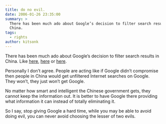 ```yaml
---
title: do no evil.
date: 2006-01-26 23:35:00
summary: >
  There has been much ado about Google’s decision to filter search results in
  China.
tags:
  - rights
author: kitsonk
---
```


There has been much ado about Google’s decision to filter search results in China. Like
[here](https://web.archive.org/web/20060522193825/http://www.sfgate.com/cgi-bin/article.cgi?file=/c/a/2006/01/26/EDGNSGSK5U1.DTL),
[here](http://yro.slashdot.org/article.pl?sid=06/01/26/1829240) or
[here](https://www.ft.com/content/ac208de0-8da6-11da-8fda-0000779e2340).

Personally I don’t agree. People are acting like if Google didn’t compromise then people in China would get unfiltered
Internet searches on Google. They won’t, they just won’t get Google.

No matter how smart and intelligent the Chinese government gets, they cannot keep the information out. It is better to
have Google there providing what information it can instead of totally eliminating it.

So I say, stop giving Google a hard time, while you may be able to avoid doing evil, you can never avoid choosing the
lesser of two evils.
